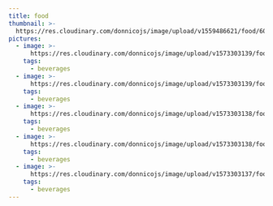 ```yaml
---
title: food
thumbnail: >-
  https://res.cloudinary.com/donnicojs/image/upload/v1559486621/food/60876246_431315244082998_8317969823933923328_o.jpg_e1nuol.jpg
pictures:
  - image: >-
      https://res.cloudinary.com/donnicojs/image/upload/v1573303139/food/DSC_4234_edited_knedvv.jpg
    tags:
      - beverages
  - image: >-
      https://res.cloudinary.com/donnicojs/image/upload/v1573303139/food/SaltLand_Compositional11_Facebook_Adds_560x292px_proportional_bt4h2x.jpg
    tags:
      - beverages
  - image: >-
      https://res.cloudinary.com/donnicojs/image/upload/v1573303138/food/20170721_183038_yjlf30.jpg
    tags:
      - beverages
  - image: >-
      https://res.cloudinary.com/donnicojs/image/upload/v1573303138/food/DSC_4233_edited_fotzjx.jpg
    tags:
      - beverages
  - image: >-
      https://res.cloudinary.com/donnicojs/image/upload/v1573303137/food/DSC_4449_edited_savqlx.jpg
    tags:
      - beverages
---
```


